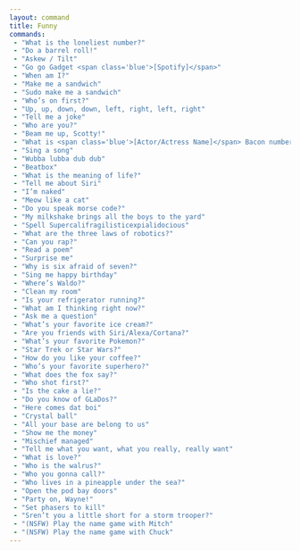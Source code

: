 ```yaml
---
layout: command
title: Funny
commands:
 - "What is the loneliest number?"
 - "Do a barrel roll!"
 - "Askew / Tilt"
 - "Go go Gadget <span class='blue'>[Spotify]</span>"
 - "When am I?"
 - "Make me a sandwich"
 - "Sudo make me a sandwich"
 - "Who’s on first?"
 - "Up, up, down, down, left, right, left, right"
 - "Tell me a joke"
 - "Who are you?"
 - "Beam me up, Scotty!"
 - "What is <span class='blue'>[Actor/Actress Name]</span> Bacon number?"
 - "Sing a song"
 - "Wubba lubba dub dub"
 - "Beatbox"
 - "What is the meaning of life?"
 - "Tell me about Siri"
 - "I’m naked"
 - "Meow like a cat"
 - "Do you speak morse code?"
 - "My milkshake brings all the boys to the yard"
 - "Spell Supercalifragilisticexpialidocious"
 - "What are the three laws of robotics?"
 - "Can you rap?"
 - "Read a poem"
 - "Surprise me"
 - "Why is six afraid of seven?"
 - "Sing me happy birthday"
 - "Where’s Waldo?"
 - "Clean my room"
 - "Is your refrigerator running?"
 - "What am I thinking right now?"
 - "Ask me a question"
 - "What’s your favorite ice cream?"
 - "Are you friends with Siri/Alexa/Cortana?"
 - "What’s your favorite Pokemon?"
 - "Star Trek or Star Wars?"
 - "How do you like your coffee?"
 - "Who’s your favorite superhero?"
 - "What does the fox say?"
 - "Who shot first?"
 - "Is the cake a lie?"
 - "Do you know of GLaDos?"
 - "Here comes dat boi"
 - "Crystal ball"
 - "All your base are belong to us"
 - "Show me the money"
 - "Mischief managed"
 - "Tell me what you want, what you really, really want"
 - "What is love?"
 - "Who is the walrus?"
 - "Who you gonna call?"
 - "Who lives in a pineapple under the sea?"
 - "Open the pod bay doors"
 - "Party on, Wayne!"
 - "Set phasers to kill"
 - "Sren’t you a little short for a storm trooper?"
 - "(NSFW) Play the name game with Mitch"
 - "(NSFW) Play the name game with Chuck"
---
```

